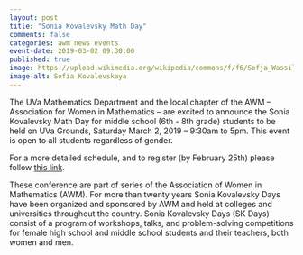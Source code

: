 ```yaml
---
layout: post
title: "Sonia Kovalevsky Math Day"
comments: false
categories: awm news events
event-date: 2019-03-02 09:30:00
published: true
image: https://upload.wikimedia.org/wikipedia/commons/f/f6/Sofja_Wassiljewna_Kowalewskaja_1.jpg
image-alt: Sofia Kovalevskaya
---
```


The UVa Mathematics Department and the local chapter of the AWM – Association for Women in Mathematics – are excited to announce the Sonia Kovalevsky Math Day for middle school (6th - 8th grade) students 
to be held on
UVa Grounds, Saturday March 2, 2019 – 9:30am to 5pm. 
This event is open to all students regardless of gender.

For a more detailed schedule, and to register (by February 25th) please follow [this link](http://www.people.virginia.edu/~sm4cw/Sonia_Day.html).

<!--more-->

These conference are part of series of the Association of Women in Mathematics (AWM). For more than twenty years Sonia Kovalevsky Days have been organized and sponsored by AWM and held at colleges and universities throughout the country. Sonia Kovalevsky Days (SK Days) consist of a program of workshops, talks, and problem-solving competitions for female high school and middle school students and their teachers, both women and men.
